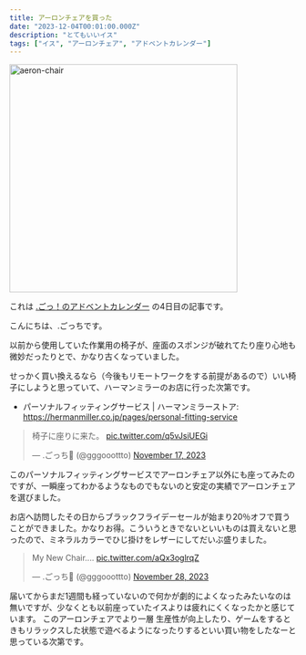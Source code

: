 ```yaml
---
title: アーロンチェアを買った
date: "2023-12-04T00:01:00.000Z"
description: "とてもいいイス"
tags: ["イス", "アーロンチェア", "アドベントカレンダー"]
---
```


<img width="400" alt="aeron-chair" src="/blog/assets/images/posts/20231204-aeron-chair/aeron-chair.jpg">

これは [.ごっ！のアドベントカレンダー](https://adventar.org/calendars/9122) の4日目の記事です。

こんにちは、.ごっちです。

以前から使用していた作業用の椅子が、座面のスポンジが破れてたり座り心地も微妙だったりとで、かなり古くなっていました。

せっかく買い換えるなら（今後もリモートワークをする前提があるので）いい椅子にしようと思っていて、ハーマンミラーのお店に行った次第です。

- パーソナルフィッティングサービス | ハーマンミラーストア: https://hermanmiller.co.jp/pages/personal-fitting-service

<blockquote class="twitter-tweet"><p lang="ja" dir="ltr">椅子に座りに来た。 <a href="https://t.co/q5vJsiUEGi">pic.twitter.com/q5vJsiUEGi</a></p>&mdash; .ごっち📝 (@gggooottto) <a href="https://twitter.com/gggooottto/status/1725378780582273129?ref_src=twsrc%5Etfw">November 17, 2023</a></blockquote>

このパーソナルフィッティングサービスでアーロンチェア以外にも座ってみたのですが、一瞬座ってわかるようなものでもないのと安定の実績でアーロンチェアを選びました。

お店へ訪問したその日からブラックフライデーセールが始まり20％オフで買うことができました。かなりお得。こういうときでないといいものは買えないと思ったので、ミネラルカラーでひじ掛けをレザーにしてだいぶ盛りました。

<blockquote class="twitter-tweet"><p lang="en" dir="ltr">My New Chair.... <a href="https://t.co/aQx3oglrqZ">pic.twitter.com/aQx3oglrqZ</a></p>&mdash; .ごっち📝 (@gggooottto) <a href="https://twitter.com/gggooottto/status/1729335423024197676?ref_src=twsrc%5Etfw">November 28, 2023</a></blockquote>

届いてからまだ1週間も経っていないので何かが劇的によくなったみたいなのは無いですが、少なくとも以前座っていたイスよりは疲れにくくなったかと感じています。
このアーロンチェアでより一層 生産性が向上したり、ゲームをするときもリラックスした状態で遊べるようになったりするといい買い物をしたなーと思っている次第です。
